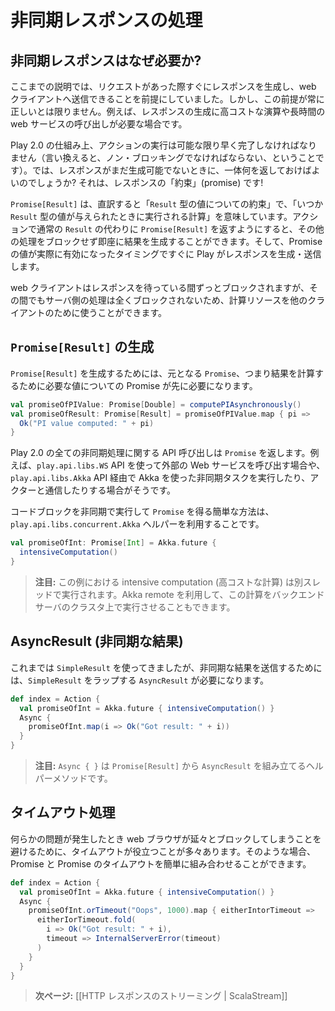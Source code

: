 <!--
# Handling asynchronous results
-->
# 非同期レスポンスの処理

<!--
## Why asynchronous results?
-->
## 非同期レスポンスはなぜ必要か?

<!--
Until now, we were able to generate the result to send to the web client directly. However, this is not always the case: the result might depend on an expensive computation or of a long web service call.
-->
ここまでの説明では、リクエストがあった際すぐにレスポンスを生成し、web クライアントへ送信できることを前提にしていました。しかし、この前提が常に正しいとは限りません。例えば、レスポンスの生成に高コストな演算や長時間の web サービスの呼び出しが必要な場合です。

<!--
Because of the way Play 2.0 works, the action code must be as fast as possible (ie. non blocking). So what should we return as result if we are not yet able to generate it? The response is a promise of result! 
-->
Play 2.0 の仕組み上、アクションの実行は可能な限り早く完了しなければなりません（言い換えると、ノン・ブロッキングでなければならない、ということです）。では、レスポンスがまだ生成可能でないときに、一体何を返しておけばよいのでしょうか? それは、レスポンスの「約束」(promise) です!

<!--
A `Promise[Result]` will eventually be redeemed with a value of type `Result`. By giving a `Promise[Result]` instead if a normal `Result`, we are able to quickly generate the result without blocking. Then, Play will serve this result as soon as the promise is redeemed. 
-->
`Promise[Result]` は、直訳すると「`Result` 型の値についての約束」で、「いつか `Result` 型の値が与えられたときに実行される計算」を意味しています。アクションで通常の `Result` の代わりに `Promise[Result]` を返すようにすると、その他の処理をブロックせず即座に結果を生成することができます。そして、Promise の値が実際に有効になったタイミングですぐに Play がレスポンスを生成・送信します。

<!--
The web client will be blocked while waiting for the response, but nothing will be blocked on the server, and server resources can be used to serve other clients.
-->
web クライアントはレスポンスを待っている間ずっとブロックされますが、その間でもサーバ側の処理は全くブロックされないため、計算リソースを他のクライアントのために使うことができます。

<!--
## How to create a `Promise[Result]`
-->
## `Promise[Result]` の生成

<!--
To create a `Promise[Result]` we need another promise first: the promise that will give us the actual value we need to compute the result:
-->
`Promise[Result]` を生成するためには、元となる `Promise`、つまり結果を計算するために必要な値についての Promise が先に必要になります。

```scala
val promiseOfPIValue: Promise[Double] = computePIAsynchronously()
val promiseOfResult: Promise[Result] = promiseOfPIValue.map { pi =>
  Ok("PI value computed: " + pi)    
}
```

<!--
All of Play 2.0’s asynchronous API calls give you a `Promise`. This is the case whether you are calling an external web service using the `play.api.libs.WS` API, or using Akka to schedule asynchonous tasks or to communicate with actors using `play.api.libs.Akka`.
-->
Play 2.0 の全ての非同期処理に関する API 呼び出しは `Promise` を返します。例えば、`play.api.libs.WS` API を使って外部の Web サービスを呼び出す場合や、`play.api.libs.Akka` API 経由で Akka を使った非同期タスクを実行したり、アクターと通信したりする場合がそうです。

<!--
A simple way to execute a block of code asynchronously and to get a `Promise` is to use the `play.api.libs.concurrent.Akka` helpers:
-->
コードブロックを非同期で実行して `Promise` を得る簡単な方法は、`play.api.libs.concurrent.Akka` ヘルパーを利用することです。

```scala
val promiseOfInt: Promise[Int] = Akka.future {
  intensiveComputation()
}
```

<!--
> **Note:** Here, the intensive computation will just be run on another thread. It is also possible to run it remotely on a cluster of backend servers using Akka remote.
-->
> **注目:** この例における intensive computation (高コストな計算) は別スレッドで実行されます。Akka remote を利用して、この計算をバックエンドサーバのクラスタ上で実行させることもできます。

<!--
## AsyncResult
-->
## AsyncResult (非同期な結果)

<!--
While we were using `SimpleResult` until now, to send an asynchronous result, we need an `AsyncResult` to wrap the actual `SimpleResult`:
-->
これまでは `SimpleResult` を使ってきましたが、非同期な結果を送信するためには、`SimpleResult` をラップする `AsyncResult` が必要になります。

```scala
def index = Action {
  val promiseOfInt = Akka.future { intensiveComputation() }
  Async {
    promiseOfInt.map(i => Ok("Got result: " + i))
  }
}
```

<!--
> **Note:** `Async { }` is an helper method that builds an `AsyncResult` from a `Promise[Result]`.
-->
> **注目:** `Async { }` は `Promise[Result]` から `AsyncResult` を組み立てるヘルパーメソッドです。

<!--
## Handling time-outs
-->
## タイムアウト処理

<!--
It is often useful to handle time-outs properly, to avoid having the web browser block and wait if something goes wrong. You can easily compose a promise with a promise timeout to handle these cases:
-->
何らかの問題が発生したとき web ブラウザが延々とブロックしてしまうことを避けるために、タイムアウトが役立つことが多々あります。そのような場合、 Promise と Promise のタイムアウトを簡単に組み合わせることができます。

```scala
def index = Action {
  val promiseOfInt = Akka.future { intensiveComputation() }
  Async {
    promiseOfInt.orTimeout("Oops", 1000).map { eitherIntorTimeout =>
      eitherIorTimeout.fold(
        i => Ok("Got result: " + i),
        timeout => InternalServerError(timeout)
      )    
    }  
  }
}
```

<!--
> **Next:** [[Streaming HTTP responses | ScalaStream]]
-->
> **次ページ:** [[HTTP レスポンスのストリーミング | ScalaStream]]